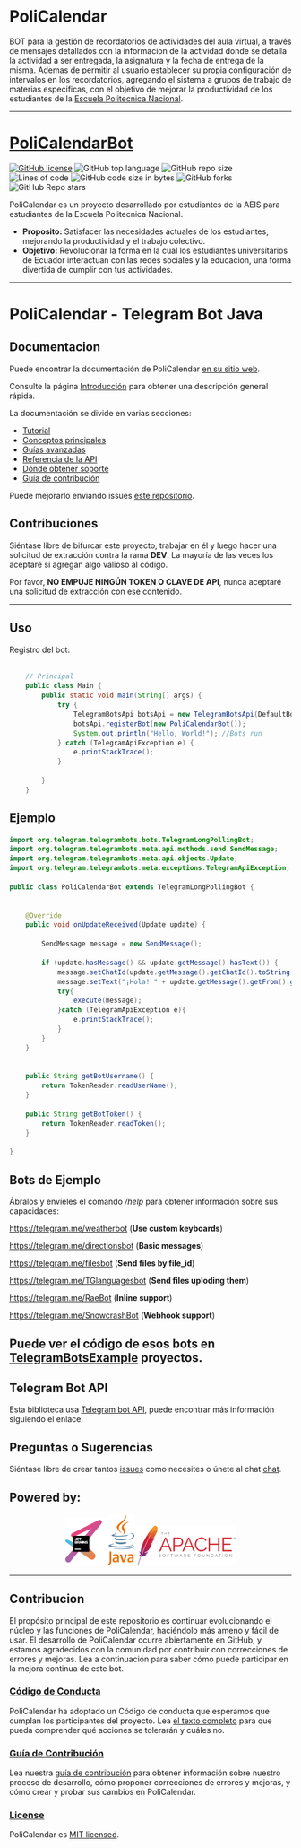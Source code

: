 # PoliCalendar
BOT para la gestión de recordatorios de actividades del aula virtual,
a través de mensajes detallados con la informacion de la actividad donde 
se detalla la actividad a ser entregada, la
asignatura y la fecha de entrega de la misma. Ademas de permitir al
usuario establecer su propia configuración de intervalos en los
recordatorios, agregando el sistema a grupos de trabajo de materias
especificas, con el objetivo de mejorar la productividad de los estudiantes
de la [Escuela Politecnica Nacional](https://www.epn.edu.ec/).

---
# [PoliCalendarBot](https://t.me/PoliCalendarBot)  

[![GitHub license](https://img.shields.io/badge/license-MIT-blue.svg)](https://github.com/Afkerian/PoliCalendarBot/blob/main/LICENSE) 
![GitHub top language](https://img.shields.io/github/languages/top/Afkerian/PoliCalendarBot)
![GitHub repo size](https://img.shields.io/github/repo-size/Afkerian/PoliCalendarBot)
![Lines of code](https://img.shields.io/tokei/lines/github/Afkerian/PoliCalendarBot)
![GitHub code size in bytes](https://img.shields.io/github/languages/code-size/Afkerian/PoliCalendarBot)
![GitHub forks](https://img.shields.io/github/forks/Afkerian/PoliCalendarBot)
![GitHub Repo stars](https://img.shields.io/github/stars/Afkerian/PoliCalendarBot)


PoliCalendar es un proyecto desarrollado por estudiantes de la AEIS para
estudiantes de la Escuela Politecnica Nacional.

* **Proposito:** Satisfacer las necesidades actuales de los estudiantes,
mejorando la productividad y el trabajo colectivo. 
* **Objetivo:** Revolucionar la forma en la cual los estudiantes universitarios
de Ecuador interactuan con las redes sociales y la educacion, una forma
divertida de cumplir con tus actividades.



---

# PoliCalendar - Telegram Bot Java

## Documentacion

Puede encontrar la documentación de PoliCalendar [en su sitio web]().

Consulte la página [Introducción]() para obtener una descripción general rápida.


La documentación se divide en varias secciones:

* [Tutorial]()
* [Conceptos principales]()
* [Guías avanzadas]()
* [Referencia de la API]()
* [Dónde obtener soporte]()
* [Guía de contribución]()

Puede mejorarlo enviando issues [este repositorio](https://github.com/Afkerian/PoliCalendarBot).

## Contribuciones
Siéntase libre de bifurcar este proyecto, trabajar en él y luego 
hacer una solicitud de extracción contra la rama **DEV**. 
La mayoría de las veces los aceptaré si agregan algo valioso al 
código.

Por favor, **NO EMPUJE NINGÚN TOKEN O CLAVE DE API**, nunca 
aceptaré una solicitud de extracción con ese contenido.

---
## Uso

Registro del bot:

```java

    // Principal 
    public class Main {
        public static void main(String[] args) {
            try {
                TelegramBotsApi botsApi = new TelegramBotsApi(DefaultBotSession.class);
                botsApi.registerBot(new PoliCalendarBot());
                System.out.println("Hello, World!"); //Bots run
            } catch (TelegramApiException e) {
                e.printStackTrace();
            }

        }
    }
```
## Ejemplo

```java
import org.telegram.telegrambots.bots.TelegramLongPollingBot;
import org.telegram.telegrambots.meta.api.methods.send.SendMessage;
import org.telegram.telegrambots.meta.api.objects.Update;
import org.telegram.telegrambots.meta.exceptions.TelegramApiException;

public class PoliCalendarBot extends TelegramLongPollingBot {


    @Override
    public void onUpdateReceived(Update update) {
        
        SendMessage message = new SendMessage();
    
        if (update.hasMessage() && update.getMessage().hasText()) {
            message.setChatId(update.getMessage().getChatId().toString());
            message.setText("¡Hola! " + update.getMessage().getFrom().getUserName() + ".\n\nPoliCalendar  te da la bienvenida!");
            try{
                execute(message);
            }catch (TelegramApiException e){
                e.printStackTrace();
            }
        }
    }


    public String getBotUsername() {
        return TokenReader.readUserName();
    }

    public String getBotToken() {
        return TokenReader.readToken();
    }

}
```

## Bots de Ejemplo 

Ábralos y envíeles el comando */help* para obtener información sobre sus capacidades:

https://telegram.me/weatherbot (**Use custom keyboards**)

https://telegram.me/directionsbot (**Basic messages**)

https://telegram.me/filesbot (**Send files by file_id**)

https://telegram.me/TGlanguagesbot (**Send files uploding them**)

https://telegram.me/RaeBot (**Inline support**)

https://telegram.me/SnowcrashBot (**Webhook support**)


Puede ver el código de esos bots en 
[TelegramBotsExample](https://github.com/rubenlagus/TelegramBotsExample) 
proyectos.
---

## Telegram Bot API
Esta biblioteca usa [Telegram bot API](https://core.telegram.org/bots), puede encontrar más información siguiendo el enlace.

## Preguntas o Sugerencias
Siéntase libre de crear tantos [issues](https://github.com/Afkerian/PoliCalendarBot/issues) como necesites o únete al chat 
[chat](https://t.me/+kLJhsEi0URA5ZGMx).

## Powered by:
<p align="center">
    <a href="https://www.jetbrains.com/"><img src="jetbrains.png" width="75></a>
    <a href="https://www.java.com/es/"><img src="java.png" width="50"></a>
    <a href="https://www.java.com/es/"><img src="maven.png" width="175"></a>
</p>

---


## Contribucion

El propósito principal de este repositorio es continuar evolucionando 
el núcleo y las funciones de PoliCalendar, haciéndolo más ameno y fácil de usar. 
El desarrollo de PoliCalendar ocurre abiertamente en GitHub, y estamos 
agradecidos con la comunidad por contribuir con correcciones de 
errores y mejoras. Lea a continuación para saber cómo puede 
participar en la mejora continua de este bot.

### [Código de Conducta](https://github.com/Afkerian/PoliCalendarBot/blob/main/CODE_OF_CONDUCT.md)


PoliCalendar ha adoptado un Código de conducta que esperamos que 
cumplan los participantes del proyecto. 
Lea [el texto completo](https://github.com/Afkerian/PoliCalendarBot/blob/main/CODE_OF_CONDUCT.md) para que pueda comprender qué acciones se tolerarán y cuáles no.

### [Guía de Contribución]()

Lea nuestra [guía de contribución]() 
para obtener información sobre nuestro proceso de desarrollo, 
cómo proponer correcciones de errores y mejoras, y cómo crear y 
probar sus cambios en PoliCalendar.


### [License](https://github.com/Afkerian/PoliCalendarBot/blob/main/LICENSE)


PoliCalendar es [MIT licensed](./LICENSE).

